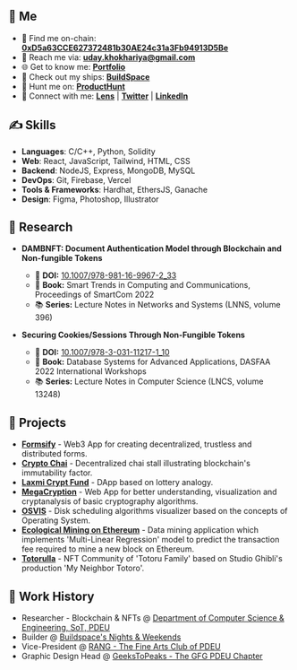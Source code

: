 ## 🦄 Me

-   👀 Find me on-chain: **[0xD5a63CCE627372481b30AE24c31a3Fb94913D5Be](https://blockscan.com/address/0xD5a63CCE627372481b30AE24c31a3Fb94913D5Be)**
-   📧 Reach me via: **uday.khokhariya@gmail.com**
-   🌐 Get to know me: **[Portfolio](https://yupuday.vercel.app/)**
-   🚢 Check out my ships: **[BuildSpace](https://buildspace.so/@yupuday)**
-   🧐 Hunt me on: **[ProductHunt](https://www.producthunt.com/@yupuday)**
-   📡 Connect with me: **[Lens](https://www.lensfrens.xyz/yupuday.lens)** | **[Twitter](https://twitter.com/yupuday)** | **[LinkedIn](https://www.linkedin.com/in/yupuday/)**

## ✍️ Skills

-   **Languages**: C/C++, Python, Solidity
-   **Web**: React, JavaScript, Tailwind, HTML, CSS
-   **Backend**: NodeJS, Express, MongoDB, MySQL
-   **DevOps**: Git, Firebase, Vercel
-   **Tools & Frameworks**: Hardhat, EthersJS, Ganache
-   **Design**: Figma, Photoshop, Illustrator

## 🔎 Research

-   **DAMBNFT: Document Authentication Model through Blockchain and Non-fungible Tokens**

    -   📌 **DOI:** [10.1007/978-981-16-9967-2_33](http://dx.doi.org/10.1007/978-981-16-9967-2_33)
    -   📘 **Book:** Smart Trends in Computing and Communications, Proceedings of SmartCom 2022
    -   📚 **Series:** Lecture Notes in Networks and Systems (LNNS, volume 396)

-   **Securing Cookies/Sessions Through Non-Fungible Tokens**

    -   📌 **DOI:** [10.1007/978-3-031-11217-1_10](http://dx.doi.org/10.1007/978-3-031-11217-1_10)
    -   📘 **Book:** Database Systems for Advanced Applications, DASFAA 2022 International Workshops
    -   📚 **Series:** Lecture Notes in Computer Science (LNCS, volume 13248)

## 🚀 Projects

-   **[Formsify](https://formsify.vercel.app/)** - Web3 App for creating decentralized, trustless and distributed forms.
-   **[Crypto Chai](https://crypto-chai.vercel.app/)** - Decentralized chai stall illustrating blockchain's immutability factor.
-   **[Laxmi Crypt Fund](https://laxmi-crypt-fund.vercel.app/)** - DApp based on lottery analogy.
-   **[MegaCryption](https://megacryption.vercel.app/)** - Web App for better understanding, visualization and cryptanalysis of basic cryptography algorithms.
-   **[OSVIS](https://osvis.vercel.app/)** - Disk scheduling algorithms visualizer based on the concepts of Operating System.
-   **[Ecological Mining on Ethereum](https://colab.research.google.com/github/githubotoro/ecological-mining-on-ethereum/blob/main/Ecological_Mining_on_Ethereum.ipynb)** - Data mining application which implements 'Multi-Linear Regression' model to predict the transaction fee required to mine a new block on Ethereum.
-   **[Totorulla](https://opensea.io/collection/totorulla)** - NFT Community of 'Totoru Family' based on Studio Ghibli's production 'My Neighbor Totoro'.

## 💼 Work History

-   Researcher - Blockchain & NFTs @ [Department of Computer Science & Engineering, SoT, PDEU](https://sot.pdpu.ac.in/ce-dept.html)
-   Builder @ [Buildspace's Nights & Weekends](https://buildspace.so/nights-weekends)
-   Vice-President @ [RANG - The Fine Arts Club of PDEU](https://www.instagram.com/rang.pdeu/)
-   Graphic Design Head @ [GeeksToPeaks - The GFG PDEU Chapter](https://www.instagram.com/geekstopeaks.pdeu/)

<!-- > 📋 I am currently building Formsify (It helps in creating better forms, which are decentralized, trustless and distributed.) -->
